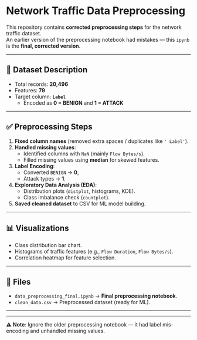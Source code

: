 # Network Traffic Data Preprocessing

This repository contains **corrected preprocessing steps** for the network traffic dataset.  
An earlier version of the preprocessing notebook had mistakes — this `ipynb` is the **final, corrected version**.

---

## 📌 Dataset Description
- Total records: **20,496**
- Features: **79**
- Target column: **`Label`**
  - Encoded as **0 = BENIGN** and **1 = ATTACK**

---

## ✅ Preprocessing Steps
1. **Fixed column names** (removed extra spaces / duplicates like `' Label'`).
2. **Handled missing values**:
   - Identified columns with `NaN` (mainly `Flow Bytes/s`).
   - Filled missing values using **median** for skewed features.
3. **Label Encoding**:
   - Converted `BENIGN` → **0**,  
   - Attack types → **1**.
4. **Exploratory Data Analysis (EDA)**:
   - Distribution plots (`distplot`, histograms, KDE).
   - Class imbalance check (`countplot`).
5. **Saved cleaned dataset** to CSV for ML model building.

---

## 📊 Visualizations
- Class distribution bar chart.
- Histograms of traffic features (e.g., `Flow Duration`, `Flow Bytes/s`).
- Correlation heatmap for feature selection.

---

## 📂 Files
- `data_preprocessing_final.ipynb` → **Final preprocessing notebook**.
- `clean_data.csv` → Preprocessed dataset (ready for ML).

---


---

⚠️ **Note**: Ignore the older preprocessing notebook — it had label mis-encoding and unhandled missing values.
